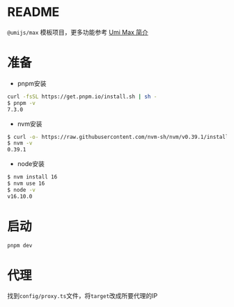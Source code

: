 # README

`@umijs/max` 模板项目，更多功能参考 [Umi Max 简介](https://umijs.org/docs/max/introduce)

# 准备
- pnpm安装
```bash
curl -fsSL https://get.pnpm.io/install.sh | sh -
$ pnpm -v
7.3.0
```
- nvm安装
```bash
$ curl -o- https://raw.githubusercontent.com/nvm-sh/nvm/v0.39.1/install.sh | bash
$ nvm -v
0.39.1
```
- node安装
```bash
$ nvm install 16
$ nvm use 16
$ node -v
v16.10.0
```

# 启动
```bash
pnpm dev
```

# 代理
找到`config/proxy.ts`文件，将`target`改成所要代理的IP

